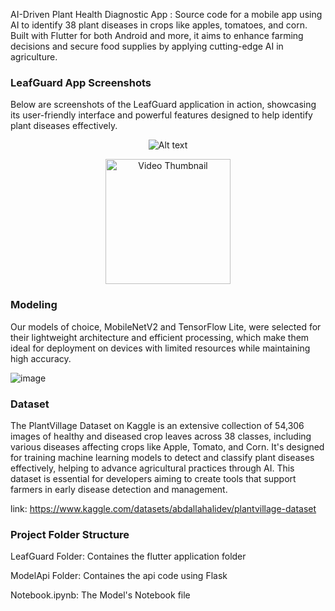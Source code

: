 AI-Driven Plant Health Diagnostic App : Source code for a mobile app using AI to identify 38 plant diseases in crops like apples, tomatoes, and corn. Built with Flutter for both Android and more, it aims to enhance farming decisions and secure food supplies by applying cutting-edge AI in agriculture.

### LeafGuard App Screenshots

Below are screenshots of the LeafGuard application in action, showcasing its user-friendly interface and powerful features designed to help identify plant diseases effectively.


<p align="center">
  <img src="https://github.com/mouathayed/Plant-Disease-Detection/assets/74305074/60cc89b8-9d02-4224-9841-cabd2e27e66a" alt="Alt text">
</p>


<div align="center">
  <a href="https://drive.google.com/file/d/1EPnh19EMorkfTUq4KodNxGfCXorXZ2lB/view?usp=drive_link">
    <img src="https://github.com/mouathayed/Plant-Disease-Detection/blob/main/images/video_thumbnail.png" width="200" alt="Video Thumbnail">
  </a>
</div>


### Modeling 

Our models of choice, MobileNetV2 and TensorFlow Lite, were selected for their lightweight architecture and efficient processing, which make them ideal for deployment on devices with limited resources while maintaining high accuracy.

![image](https://github.com/mouathayed/Plant-Disease-Detection/assets/74305074/04603d19-f1d6-4f0c-9ee6-93ae11a77308)


### Dataset

The PlantVillage Dataset on Kaggle is an extensive collection of 54,306 images of healthy and diseased crop leaves across 38 classes, including various diseases affecting crops like Apple, Tomato, and Corn. It's designed for training machine learning models to detect and classify plant diseases effectively, helping to advance agricultural practices through AI. This dataset is essential for developers aiming to create tools that support farmers in early disease detection and management.

link: https://www.kaggle.com/datasets/abdallahalidev/plantvillage-dataset


### Project Folder Structure

LeafGuard Folder: Containes the flutter application folder

ModelApi Folder: Containes the api code using Flask

Notebook.ipynb: The Model's Notebook file
